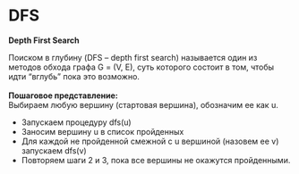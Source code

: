 # DFS
<b>Depth First Search</b>

 Поиском в глубину (DFS – depth first search) называется один из методов обхода графа G = (V, E), суть которого состоит в том, чтобы идти “вглубь” пока это возможно.<br>
 <br>
<b>Пошаговое представление:</b><br>
Выбираем любую вершину (стартовая вершина), обозначим ее как u.
- Запускаем процедуру dfs(u)
- Заносим вершину u в список пройденных
- Для каждой не пройденной смежной с u вершиной (назовем ее v) запускаем dfs(v)
- Повторяем шаги 2 и 3, пока все вершины не окажутся пройденными.
